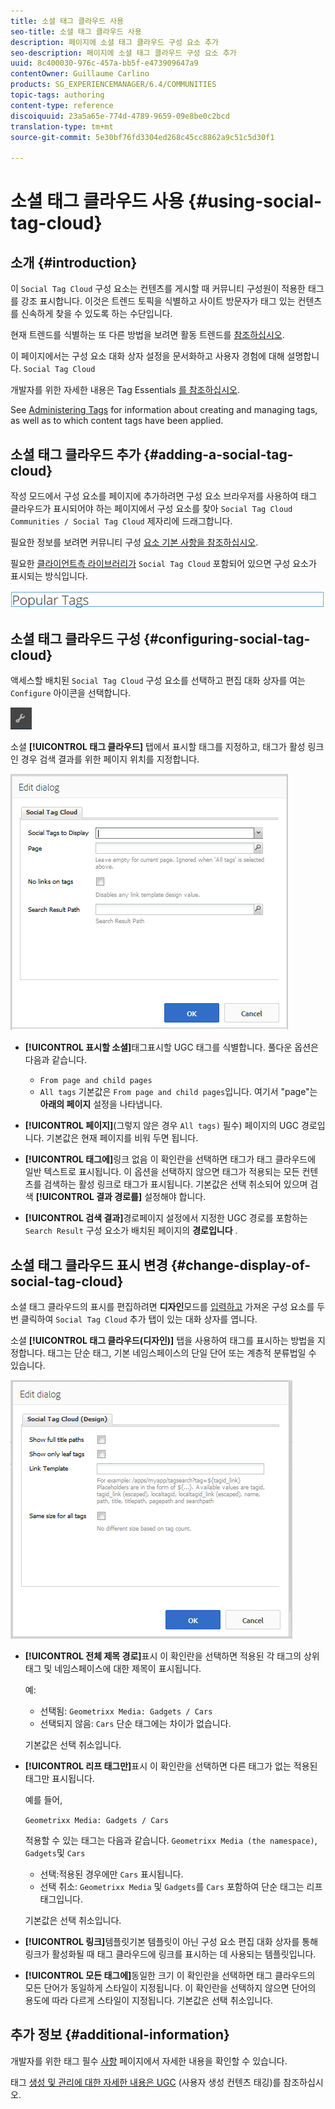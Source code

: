 ```yaml
---
title: 소셜 태그 클라우드 사용
seo-title: 소셜 태그 클라우드 사용
description: 페이지에 소셜 태그 클라우드 구성 요소 추가
seo-description: 페이지에 소셜 태그 클라우드 구성 요소 추가
uuid: 8c400030-976c-457a-bb5f-e473909647a9
contentOwner: Guillaume Carlino
products: SG_EXPERIENCEMANAGER/6.4/COMMUNITIES
topic-tags: authoring
content-type: reference
discoiquuid: 23a5a65e-774d-4789-9659-09e8be0c2bcd
translation-type: tm+mt
source-git-commit: 5e30bf76fd3304ed268c45cc8862a9c51c5d30f1

---
```



# 소셜 태그 클라우드 사용 {#using-social-tag-cloud}

## 소개 {#introduction}

이 `Social Tag Cloud` 구성 요소는 컨텐츠를 게시할 때 커뮤니티 구성원이 적용한 태그를 강조 표시합니다. 이것은 트렌드 토픽을 식별하고 사이트 방문자가 태그 있는 컨텐츠를 신속하게 찾을 수 있도록 하는 수단입니다.

현재 트렌드를 식별하는 또 다른 방법을 보려면 활동 트렌드를 [참조하십시오](trends.md).

이 페이지에서는 구성 요소 대화 상자 설정을 문서화하고 사용자 경험에 대해 설명합니다. `Social Tag Cloud`

개발자를 위한 자세한 내용은 Tag Essentials [를 참조하십시오](tag.md).

See [Administering Tags](../../help/sites-administering/tags.md) for information about creating and managing tags, as well as to which content tags have been applied.

## 소셜 태그 클라우드 추가 {#adding-a-social-tag-cloud}

작성 모드에서 구성 요소를 페이지에 추가하려면 구성 요소 브라우저를 사용하여 태그 클라우드가 표시되어야 하는 페이지에서 구성 요소를 찾아 `Social Tag Cloud` `Communities / Social Tag Cloud` 제자리에 드래그합니다.

필요한 정보를 보려면 커뮤니티 구성 [요소 기본 사항을 참조하십시오](basics.md).

필요한 [클라이언트측 라이브러리가](tag.md#essentials-for-client-side) `Social Tag Cloud` 포함되어 있으면 구성 요소가 표시되는 방식입니다.

![chlimage_1-303](assets/chlimage_1-303.png)

## 소셜 태그 클라우드 구성 {#configuring-social-tag-cloud}

액세스할 배치된 `Social Tag Cloud` 구성 요소를 선택하고 편집 대화 상자를 여는 `Configure` 아이콘을 선택합니다.

![chlimage_1-304](assets/chlimage_1-304.png)

소셜 **[!UICONTROL 태그 클라우드]** 탭에서 표시할 태그를 지정하고, 태그가 활성 링크인 경우 검색 결과를 위한 페이지 위치를 지정합니다.

![chlimage_1-305](assets/chlimage_1-305.png)

* **[!UICONTROL 표시할 소셜]**&#x200B;태그표시할 UGC 태그를 식별합니다. 풀다운 옵션은 다음과 같습니다.

   * `From page and child pages`
   * `All tags`
   기본값은 `From page and child pages`입니다. 여기서 &quot;page&quot;는 **아래의 페이지** 설정을 나타냅니다.

* **[!UICONTROL 페이지]**(그렇지 않은 경우 `All tags)` 필수) 페이지의 UGC 경로입니다. 기본값은 현재 페이지를 비워 두면 됩니다.

* **[!UICONTROL 태그에]**&#x200B;링크 없음 이 확인란을 선택하면 태그가 태그 클라우드에 일반 텍스트로 표시됩니다. 이 옵션을 선택하지 않으면 태그가 적용되는 모든 컨텐츠를 검색하는 활성 링크로 태그가 표시됩니다. 기본값은 선택 취소되어 있으며 검색 **[!UICONTROL 결과 경로를]** 설정해야 합니다.

* **[!UICONTROL 검색 결과]**&#x200B;경로페이지 설정에서 지정한 UGC 경로를 포함하는 `Search Result` 구성 요소가 배치된 페이지의 **경로입니다** .

## 소셜 태그 클라우드 표시 변경 {#change-display-of-social-tag-cloud}

소셜 태그 클라우드의 표시를 편집하려면 **디자인**&#x200B;모드를 [입력하고](../../help/sites-authoring/default-components-designmode.md) 가져온 구성 요소를 두 번 클릭하여 `Social Tag Cloud` 추가 탭이 있는 대화 상자를 엽니다.

소셜 **[!UICONTROL 태그 클라우드(디자인)]** 탭을 사용하여 태그를 표시하는 방법을 지정합니다. 태그는 단순 태그, 기본 네임스페이스의 단일 단어 또는 계층적 분류법일 수 있습니다.

![chlimage_1-306](assets/chlimage_1-306.png)

* **[!UICONTROL 전체 제목 경로]**&#x200B;표시 이 확인란을 선택하면 적용된 각 태그의 상위 태그 및 네임스페이스에 대한 제목이 표시됩니다.

   예:

   * 선택됨: `Geometrixx Media: Gadgets / Cars`
   * 선택되지 않음: `Cars`
   단순 태그에는 차이가 없습니다.

   기본값은 선택 취소입니다.

* **[!UICONTROL 리프 태그만]**&#x200B;표시 이 확인란을 선택하면 다른 태그가 없는 적용된 태그만 표시됩니다.

   예를 들어,

   `Geometrixx Media: Gadgets / Cars`

   적용할 수 있는 태그는 다음과 같습니다. `Geometrixx Media (the namespace)`, `Gadgets`및 `Cars`

   * 선택:적용된 경우에만 `Cars` 표시됩니다.
   * 선택 취소: `Geometrixx Media` 및 `Gadgets`를 `Cars` 포함하여
   단순 태그는 리프 태그입니다.

   기본값은 선택 취소입니다.

* **[!UICONTROL 링크]**&#x200B;템플릿기본 템플릿이 아닌 구성 요소 편집 대화 상자를 통해 링크가 활성화될 때 태그 클라우드에 링크를 표시하는 데 사용되는 템플릿입니다.

* **[!UICONTROL 모든 태그에]**&#x200B;동일한 크기 이 확인란을 선택하면 태그 클라우드의 모든 단어가 동일하게 스타일이 지정됩니다. 이 확인란을 선택하지 않으면 단어의 용도에 따라 다르게 스타일이 지정됩니다. 기본값은 선택 취소입니다.

## 추가 정보 {#additional-information}

개발자를 위한 태그 필수 [사항](tag.md) 페이지에서 자세한 내용을 확인할 수 있습니다.

태그 [생성 및 관리에 대한 자세한 내용은 UGC](tag-ugc.md) (사용자 생성 컨텐츠 태깅)를 참조하십시오.

